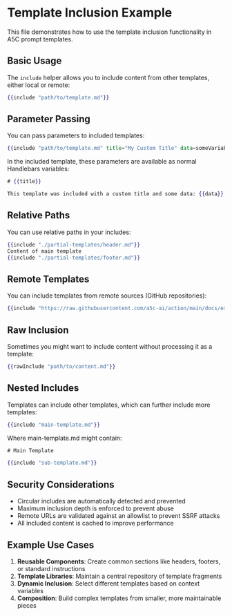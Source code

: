 # Template Inclusion Example

This file demonstrates how to use the template inclusion functionality in A5C prompt templates.

## Basic Usage

The `include` helper allows you to include content from other templates, either local or remote:

```handlebars
{{include "path/to/template.md"}}
```

## Parameter Passing

You can pass parameters to included templates:

```handlebars
{{include "path/to/template.md" title="My Custom Title" data=someVariable}}
```

In the included template, these parameters are available as normal Handlebars variables:

```handlebars
# {{title}}

This template was included with a custom title and some data: {{data}}
```

## Relative Paths

You can use relative paths in your includes:

```handlebars
{{include "./partial-templates/header.md"}}
Content of main template
{{include "./partial-templates/footer.md"}}
```

## Remote Templates

You can include templates from remote sources (GitHub repositories):

```handlebars
{{include "https://raw.githubusercontent.com/a5c-ai/action/main/docs/examples/base-reviewer.agent.md"}}
```

## Raw Inclusion

Sometimes you might want to include content without processing it as a template:

```handlebars
{{rawInclude "path/to/content.md"}}
```

## Nested Includes

Templates can include other templates, which can further include more templates:

```handlebars
{{include "main-template.md"}}
```

Where main-template.md might contain:

```handlebars
# Main Template

{{include "sub-template.md"}}
```

## Security Considerations

- Circular includes are automatically detected and prevented
- Maximum inclusion depth is enforced to prevent abuse
- Remote URLs are validated against an allowlist to prevent SSRF attacks
- All included content is cached to improve performance

## Example Use Cases

1. **Reusable Components**: Create common sections like headers, footers, or standard instructions
2. **Template Libraries**: Maintain a central repository of template fragments
3. **Dynamic Inclusion**: Select different templates based on context variables
4. **Composition**: Build complex templates from smaller, more maintainable pieces